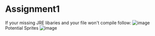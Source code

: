 # Assignment1
If your missing JRE libaries and your file won't compile follow:
![image](https://user-images.githubusercontent.com/62010653/76309767-926e6380-6321-11ea-96e7-6cfec66869a4.png)
Potential Sprites
![image](https://user-images.githubusercontent.com/37185972/76338676-2144a580-634d-11ea-9580-edc52a966ebc.png)
